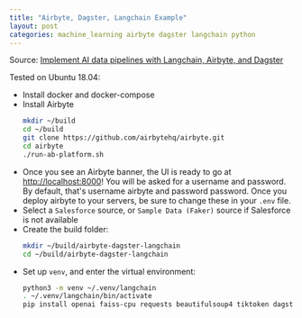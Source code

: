 ```yaml
---
title: "Airbyte, Dagster, Langchain Example"
layout: post
categories: machine_learning airbyte dagster langchain python
---
```


Source: [Implement AI data pipelines with Langchain, Airbyte, and Dagster](https://airbyte.com/tutorials/implement-ai-data-pipelines-with-langchain-airbyte-and-dagster)

Tested on Ubuntu 18.04:
* Install docker and docker-compose
* Install Airbyte
    ```bash
    mkdir ~/build
    cd ~/build
    git clone https://github.com/airbytehq/airbyte.git
    cd airbyte
    ./run-ab-platform.sh 
    ```
* Once you see an Airbyte banner, the UI is ready to go at [http://localhost:8000](http://localhost:8000)! You will be asked for a username and password. By default, that's username airbyte and password password. Once you deploy airbyte to your servers, be sure to change these in your `.env` file.
* Select a `Salesforce` source, or `Sample Data (Faker)` source if Salesforce is not available
* Create the build folder:
    ```bash
    mkdir ~/build/airbyte-dagster-langchain
    cd ~/build/airbyte-dagster-langchain
    ```
* Set up `venv`, and enter the virtual environment:
    ```bash
    python3 -m venv ~/.venv/langchain
    . ~/.venv/langchain/bin/activate
    pip install openai faiss-cpu requests beautifulsoup4 tiktoken dagster_managed_elements langchain dagster dagster-airbyte dagit
    ```

